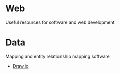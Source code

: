 # Web
Useful resources for software and web development

# Data
Mapping and entity relationship mapping software

+ [Draw.io](https://www.drawio.com/)
